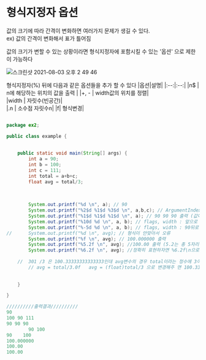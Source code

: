 # 형식지정자 옵션
값의 크기에 따라 간격이 변화하면 여러가지 문제가 생길 수 있다.  
ex) 값의 간격이 변화해서 표가 틀어짐

값의 크기가 변할 수 있는 상황이라면 형식지정자에 포함시킬 수 있는 '옵션' 으로 제한이 가능하다  

![스크린샷 2021-08-03 오후 2 49 46](https://user-images.githubusercontent.com/81023768/127966491-5b0dd5ed-b0f5-480c-bb0c-d58a5feddee2.png)



형식지정자(%) 뒤에 다음과 같은 옵션들을 추가 할 수 있다
|옵션|설명|
|:--:|:--:|
|n$ | n에 해당하는 위치의 값을 출력  |
|\+, - | width값의 위치를 정렬|  
|width | 자릿수(빈공간)|  
|.n | 소수점 자릿수n|
|f| 형식변경|

```java

package ex2;

public class example {
		
		
	public static void main(String[] args) {
		int a = 90;
		int b = 100;
		int c = 111;
		int total = a+b+c;
		float avg = total/3;
		
		
		
		System.out.printf("%d \n", a); // 90
		System.out.printf("%2$d %1$d %3$d \n", a,b,c); // ArgumentIndex : n$ = 2, 1, 3 순서대로 100, 90, 110 출력
		System.out.printf("%1$d %1$d %1$d \n", a); // 90 90 90 출력 (값이 하나라도 ArgumentIndex를 사용하면 에러없이 출력가능)
		System.out.printf("%10d %d \n", a, b); // flags, width : 앞으로 10자리 띄우고 90, 100 출력
		System.out.printf("%-5d %d \n", a, b); // flags, width : 90뒤로 5자리 띄운 100 출력
//		System.out.printf("%d \n", avg); // 형식이 안맞아서 오류
		System.out.printf("%f \n", avg); // 100.000000 출력
		System.out.printf("%5.2f \n", avg); //100.00 출력 (5.2는 총 5자리 표현하는데 소수이하 2자리 표현한다는말) 
		System.out.printf("%6.2f \n", avg); //정확히 표현하자면 %6.2f\n으로 표현하는것이 맞음
		
    //  301 /3 은 100.33333333333333인데 avg변수의 경우 total이라는 정수에 3이라는 정수를 나눠서 100.00이라는 정수로 표현
		// avg = total/3.0f   avg = (float)total/3 으로 변경해주 면 100.33 이라고 출력됨
		
		
	}

}

//////////출력결과//////////
90 
100 90 111 
90 90 90
        90 100 
90    100 
100.000000 
100.00 
100.00 


```
